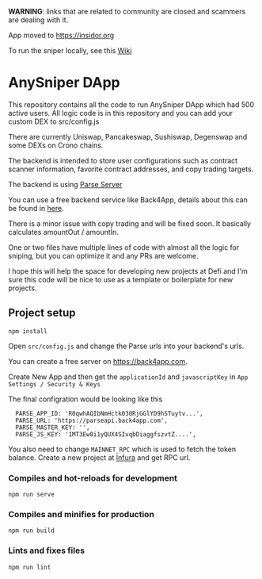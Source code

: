 **WARNING**: links that are related to community are closed and scammers are dealing with it.

App moved to https://insidor.org

To run the sniper locally, see this [Wiki](https://github.com/anysniper/Frontend/wiki/Project-Setup)

# AnySniper DApp

This repository contains all the code to run AnySniper DApp which had 500 active users. All logic code is in this repository and you can add your custom DEX to src/config.js

There are currently Uniswap, Pancakeswap, Sushiswap, Degenswap and some DEXs on Crono chains.

The backend is intended to store user configurations such as contract scanner information, favorite contract addresses, and copy trading targets.

The backend is using [Parse Server](https://parseplatform.org/)

You can use a free backend service like Back4App, details about this can be found in [here](https://github.com/anysniper/Frontend/wiki/Project-Setup).

There is a minor issue with copy trading and will be fixed soon. It basically calculates amountOut / amountIn.

One or two files have multiple lines of code with almost all the logic for sniping, but you can optimize it and any PRs are welcome.

I hope this will help the space for developing new projects at Defi and I'm sure this code will be nice to use as a template or boilerplate for new projects.

## Project setup
```
npm install
```

Open `src/config.js` and change the Parse urls into your backend's urls.

You can create a free server on https://back4app.com.

Create New App and then get the `applicationId` and `javascriptKey` in `App Settings / Security & Keys`

The final configration would be looking like this

```
  PARSE_APP_ID: 'R0qwhAQIbNmHctk030RjGGlYD9hSTuytv...',
  PARSE_URL: 'https://parseapi.back4app.com',
  PARSE_MASTER_KEY: '',
  PARSE_JS_KEY: '1MT3Ew8i1yQUX4SIvqbDiaggfszvtZ....',  
```

You also need to change `MAINNET_RPC` which is used to fetch the token balance. Create a new project at [Infura](https://infura.io/) and get RPC url.

### Compiles and hot-reloads for development
```
npm run serve
```

### Compiles and minifies for production
```
npm run build
```

### Lints and fixes files
```
npm run lint
```
